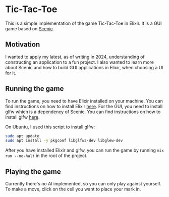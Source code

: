 # Tic-Tac-Toe

This is a simple implementation of the game Tic-Tac-Toe in Elixir. It is a GUI game based on [Scenic](https://hex.pm/packages/scenic).

## Motivation

I wanted to apply my latest, as of writing in 2024, understanding of constructing an application to a fun project.
I also wanted to learn more about Scenic and how to build GUI applications in Elixir, when choosing a UI for it.

## Running the game

To run the game, you need to have Elixir installed on your machine. You can find instructions on how to install Elixir [here](https://elixir-lang.org/install.html). For the GUI, you need to install glfw which is a dependency of Scenic. You can find instructions on how to install glfw [here](https://github.com/ScenicFramework/scenic_driver_local).

On Ubuntu, I used this script to install glfw:

```bash
sudo apt update
sudo apt install -y pkgconf libglfw3-dev libglew-dev
```

After you have installed Elixir and glfw, you can run the game by running `mix run --no-halt` in the root of the project.

## Playing the game

Currently there's no AI implemented, so you can only play against yourself. To make a move, click on the cell you want to place your mark in.
